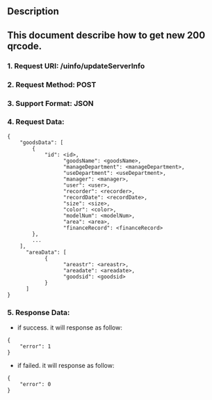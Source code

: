 
Description
-----------
This document describe how to get new 200 qrcode.
-------------
### 1. Request URI: /uinfo/updateServerInfo
### 2. Request Method: POST
### 3. Support Format: JSON
### 4. Request Data:
```
{     
	"goodsData": [
		{
      		"id": <id>,
                  "goodsName": <goodsName>,
                  "manageDepartment": <manageDepartment>,
                  "useDepartment": <useDepartment>,
                  "manager": <manager>,
                  "user": <user>,
                  "recorder": <recorder>,
                  "recordDate": <recordDate>,
                  "size": <size>,
                  "color": <color>,
                  "modelNum": <modelNum>,
                  "area": <area>,
                  "financeRecord": <financeRecord>
		},
		...
	],
      "areaData": [
            {
                  "areastr": <areastr>,
                  "areadate": <areadate>,
                  "goodsid": <goodsid>
            }
      ]
}
```
### 5. Response Data:
* if success. it will response as follow:
```
{
    "error": 1
}
```
* if failed. it will response as follow:
```
{
	"error": 0
}
```
